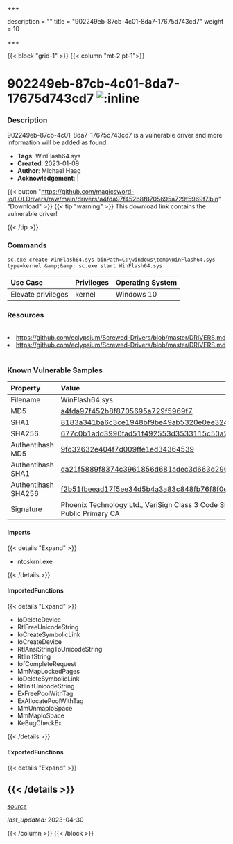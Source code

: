 +++

description = ""
title = "902249eb-87cb-4c01-8da7-17675d743cd7"
weight = 10

+++


{{< block "grid-1" >}}
{{< column "mt-2 pt-1">}}


# 902249eb-87cb-4c01-8da7-17675d743cd7 ![:inline](/images/twitter_verified.png) 


### Description

902249eb-87cb-4c01-8da7-17675d743cd7 is a vulnerable driver and more information will be added as found.
- **Tags**: WinFlash64.sys
- **Created**: 2023-01-09
- **Author**: Michael Haag
- **Acknowledgement**:  | [](https://twitter.com/)

{{< button "https://github.com/magicsword-io/LOLDrivers/raw/main/drivers/a4fda97f452b8f8705695a729f5969f7.bin" "Download" >}}
{{< tip "warning" >}}
This download link contains the vulnerable driver!

{{< /tip >}}

### Commands

```
sc.exe create WinFlash64.sys binPath=C:\windows\temp\WinFlash64.sys type=kernel &amp;&amp; sc.exe start WinFlash64.sys
```

| Use Case | Privileges | Operating System | 
|:---- | ---- | ---- |
| Elevate privileges | kernel | Windows 10 |

### Resources
<br>
<li><a href=" https://github.com/eclypsium/Screwed-Drivers/blob/master/DRIVERS.md"> https://github.com/eclypsium/Screwed-Drivers/blob/master/DRIVERS.md</a></li>
<li><a href="https://github.com/eclypsium/Screwed-Drivers/blob/master/DRIVERS.md">https://github.com/eclypsium/Screwed-Drivers/blob/master/DRIVERS.md</a></li>
<br>

### Known Vulnerable Samples

| Property           | Value |
|:-------------------|:------|
| Filename           | WinFlash64.sys |
| MD5                | [a4fda97f452b8f8705695a729f5969f7](https://www.virustotal.com/gui/file/a4fda97f452b8f8705695a729f5969f7) |
| SHA1               | [8183a341ba6c3ce1948bf9be49ab5320e0ee324d](https://www.virustotal.com/gui/file/8183a341ba6c3ce1948bf9be49ab5320e0ee324d) |
| SHA256             | [677c0b1add3990fad51f492553d3533115c50a242a919437ccb145943011d2bf](https://www.virustotal.com/gui/file/677c0b1add3990fad51f492553d3533115c50a242a919437ccb145943011d2bf) |
| Authentihash MD5   | [9fd32632e404f7d009ffe1ed34364539](https://www.virustotal.com/gui/search/authentihash%253A9fd32632e404f7d009ffe1ed34364539) |
| Authentihash SHA1  | [da21f5889f8374c3961856d681adec3d663d2964](https://www.virustotal.com/gui/search/authentihash%253Ada21f5889f8374c3961856d681adec3d663d2964) |
| Authentihash SHA256| [f2b51fbeead17f5ee34d5b4a3a83c848fb76f8f0e80769212e137a7aa539a3bc](https://www.virustotal.com/gui/search/authentihash%253Af2b51fbeead17f5ee34d5b4a3a83c848fb76f8f0e80769212e137a7aa539a3bc) |
| Signature         | Phoenix Technology Ltd., VeriSign Class 3 Code Signing 2004 CA, VeriSign Class 3 Public Primary CA   |


#### Imports
{{< details "Expand" >}}
* ntoskrnl.exe

{{< /details >}}
#### ImportedFunctions
{{< details "Expand" >}}
* IoDeleteDevice
* RtlFreeUnicodeString
* IoCreateSymbolicLink
* IoCreateDevice
* RtlAnsiStringToUnicodeString
* RtlInitString
* IofCompleteRequest
* MmMapLockedPages
* IoDeleteSymbolicLink
* RtlInitUnicodeString
* ExFreePoolWithTag
* ExAllocatePoolWithTag
* MmUnmapIoSpace
* MmMapIoSpace
* KeBugCheckEx

{{< /details >}}
#### ExportedFunctions
{{< details "Expand" >}}

{{< /details >}}
-----



[*source*](https://github.com/magicsword-io/LOLDrivers/tree/main/yaml/902249eb-87cb-4c01-8da7-17675d743cd7.yaml)

*last_updated:* 2023-04-30








{{< /column >}}
{{< /block >}}
